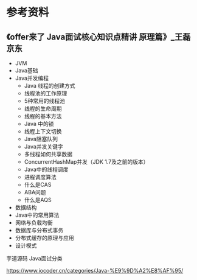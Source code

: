 





# 参考资料

## 《offer来了 Java面试核心知识点精讲 原理篇》_王磊 京东

- JVM
- Java基础
- Java并发编程
  - Java 线程的创建方式
  - 线程池的工作原理
  - 5种常用的线程池
  - 线程的生命周期
  - 线程的基本方法
  - Java 中的锁
  - 线程上下文切换
  - Java阻塞队列
  - Java并发关键字
  - 多线程如何共享数据
  - ConcurrentHashMap并发（JDK 1.7及之前的版本）
  - Java中的线程调度
  - 进程调度算法
  - 什么是CAS
  - ABA问题
  - 什么是AQS
- 数据结构
- Java中的常用算法
- 网络与负载均衡
- 数据库与分布式事务
- 分布式缓存的原理与应用
- 设计模式







芋道源码 Java面试分类

https://www.iocoder.cn/categories/Java-%E9%9D%A2%E8%AF%95/







































































